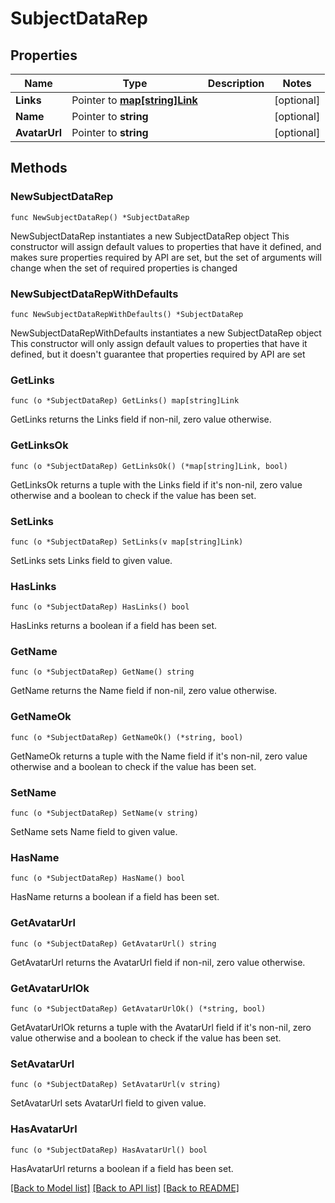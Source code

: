 # SubjectDataRep

## Properties

Name | Type | Description | Notes
------------ | ------------- | ------------- | -------------
**Links** | Pointer to [**map[string]Link**](Link.md) |  | [optional] 
**Name** | Pointer to **string** |  | [optional] 
**AvatarUrl** | Pointer to **string** |  | [optional] 

## Methods

### NewSubjectDataRep

`func NewSubjectDataRep() *SubjectDataRep`

NewSubjectDataRep instantiates a new SubjectDataRep object
This constructor will assign default values to properties that have it defined,
and makes sure properties required by API are set, but the set of arguments
will change when the set of required properties is changed

### NewSubjectDataRepWithDefaults

`func NewSubjectDataRepWithDefaults() *SubjectDataRep`

NewSubjectDataRepWithDefaults instantiates a new SubjectDataRep object
This constructor will only assign default values to properties that have it defined,
but it doesn't guarantee that properties required by API are set

### GetLinks

`func (o *SubjectDataRep) GetLinks() map[string]Link`

GetLinks returns the Links field if non-nil, zero value otherwise.

### GetLinksOk

`func (o *SubjectDataRep) GetLinksOk() (*map[string]Link, bool)`

GetLinksOk returns a tuple with the Links field if it's non-nil, zero value otherwise
and a boolean to check if the value has been set.

### SetLinks

`func (o *SubjectDataRep) SetLinks(v map[string]Link)`

SetLinks sets Links field to given value.

### HasLinks

`func (o *SubjectDataRep) HasLinks() bool`

HasLinks returns a boolean if a field has been set.

### GetName

`func (o *SubjectDataRep) GetName() string`

GetName returns the Name field if non-nil, zero value otherwise.

### GetNameOk

`func (o *SubjectDataRep) GetNameOk() (*string, bool)`

GetNameOk returns a tuple with the Name field if it's non-nil, zero value otherwise
and a boolean to check if the value has been set.

### SetName

`func (o *SubjectDataRep) SetName(v string)`

SetName sets Name field to given value.

### HasName

`func (o *SubjectDataRep) HasName() bool`

HasName returns a boolean if a field has been set.

### GetAvatarUrl

`func (o *SubjectDataRep) GetAvatarUrl() string`

GetAvatarUrl returns the AvatarUrl field if non-nil, zero value otherwise.

### GetAvatarUrlOk

`func (o *SubjectDataRep) GetAvatarUrlOk() (*string, bool)`

GetAvatarUrlOk returns a tuple with the AvatarUrl field if it's non-nil, zero value otherwise
and a boolean to check if the value has been set.

### SetAvatarUrl

`func (o *SubjectDataRep) SetAvatarUrl(v string)`

SetAvatarUrl sets AvatarUrl field to given value.

### HasAvatarUrl

`func (o *SubjectDataRep) HasAvatarUrl() bool`

HasAvatarUrl returns a boolean if a field has been set.


[[Back to Model list]](../README.md#documentation-for-models) [[Back to API list]](../README.md#documentation-for-api-endpoints) [[Back to README]](../README.md)


